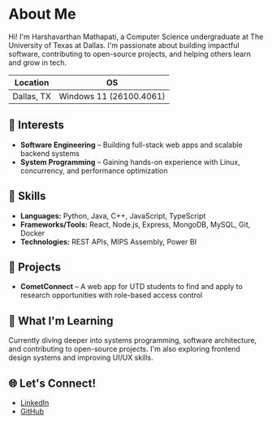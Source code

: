 # About Me

Hi! I'm Harshavarthan Mathapati, a Computer Science undergraduate at The University of Texas at Dallas. I'm passionate about building impactful software, contributing to open-source projects, and helping others learn and grow in tech.

| Location | OS |
| -------- | ------- |
| Dallas, TX | Windows 11 (26100.4061) |

## 🎯 Interests
- **Software Engineering** – Building full-stack web apps and scalable backend systems
- **System Programming** – Gaining hands-on experience with Linux, concurrency, and performance optimization

## 🧰 Skills
- **Languages:** Python, Java, C++, JavaScript, TypeScript
- **Frameworks/Tools:** React, Node.js, Express, MongoDB, MySQL, Git, Docker
- **Technologies:** REST APIs, MIPS Assembly, Power BI

## 💼 Projects
- **CometConnect** – A web app for UTD students to find and apply to research opportunities with role-based access control

## 🧠 What I'm Learning
Currently diving deeper into systems programming, software architecture, and contributing to open-source projects. I'm also exploring frontend design systems and improving UI/UX skills.

## 🌐 Let's Connect!
- [LinkedIn](https://www.linkedin.com/in/harshavarthan-mathapati/)
- [GitHub](https://github.com/Spikestar05)
